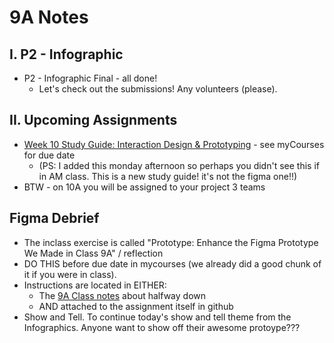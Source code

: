 # 9A Notes

## I. P2 - Infographic 

- P2 - Infographic Final - all done!
  - Let's check out the submissions! Any volunteers (please).
 
## II. Upcoming Assignments

- [Week 10 Study Guide: Interaction Design & Prototyping](https://docs.google.com/document/d/1cPbyE8xvK747125dENQXC8Kd3jzb7uUhtp40dfyjdNU/edit?usp=sharing) - see myCourses for due date
  - (PS: I added this monday afternoon so perhaps you didn't see this if in AM class. This is a new study guide! it's not the figma one!!)
- BTW - on 10A you will be assigned to your project 3 teams

## Figma Debrief
- The inclass exercise is called "Prototype: Enhance the Figma Prototype We Made in Class 9A" / reflection
- DO THIS before due date in mycourses (we already did a good chunk of it if you were in class).
- Instructions are located in EITHER:  
  -   The [9A Class notes](9A.md) about halfway down
  -   AND attached to the assignment itself in github
-   Show and Tell. To continue today's show and tell theme from the Infographics. Anyone want to show off their awesome protoype???


  
